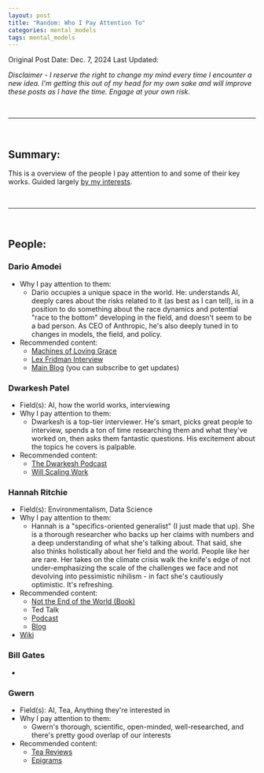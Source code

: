 ```yaml
---
layout: post
title: "Random: Who I Pay Attention To"
categories: mental_models
tags: mental_models
---
```


Original Post Date: Dec. 7, 2024
Last Updated:

_Disclaimer - I reserve the right to change my mind every time I encounter a new idea. I'm getting this out of my head for my own sake and will improve these posts as I have the time. Engage at your own risk._

<br/>

---

<br/>

## Summary:

This is a overview of the people I pay attention to and some of their key works. Guided largely [by my interests](./2024-12-07-random_my_interests.markdown).

<br/>

---

<br/>

## People:

### Dario Amodei

- Why I pay attention to them:
  - Dario occupies a unique space in the world. He: understands AI, deeply cares about the risks related to it (as best as I can tell), is in a position to do something about the race dynamics and potential "race to the bottom" developing in the field, and doesn't seem to be a bad person. As CEO of Anthropic, he's also deeply tuned in to changes in models, the field, and policy.
- Recommended content:
  - [Machines of Loving Grace](https://darioamodei.com/machines-of-loving-grace)
  - [Lex Fridman Interview](https://www.youtube.com/watch?v=ugvHCXCOmm4)
  - [Main Blog](https://darioamodei.com/) (you can subscribe to get updates)
    <br/>

### Dwarkesh Patel

- Field(s): AI, how the world works, interviewing
- Why I pay attention to them:
  - Dwarkesh is a top-tier interviewer. He's smart, picks great people to interview, spends a ton of time researching them and what they've worked on, then asks them fantastic questions. His excitement about the topics he covers is palpable.
- Recommended content:
  - [The Dwarkesh Podcast](https://open.spotify.com/show/4JH4tybY1zX6e5hjCwU6gF)
  - [Will Scaling Work](https://www.dwarkeshpatel.com/p/will-scaling-work)
    <br/>

### Hannah Ritchie

- Field(s): Environmentalism, Data Science
- Why I pay attention to them:
  - Hannah is a "specifics-oriented generalist" (I just made that up). She is a thorough researcher who backs up her claims with numbers and a deep understanding of what she's talking about. That said, she also thinks holistically about her field and the world. People like her are rare. Her takes on the climate crisis walk the knife's edge of not under-emphasizing the scale of the challenges we face and not devolving into pessimistic nihilism - in fact she's cautiously optimistic. It's refreshing.
- Recommended content:
  - [Not the End of the World (Book)](https://www.amazon.com/Not-End-World-Generation-Sustainable/dp/031653675X)
  - Ted Talk
  - [Podcast](https://podcasts.apple.com/us/podcast/solving-for-climate/id1776500195)
  - [Blog](https://hannahritchie.com/)
- [Wiki](link)
  <br/>

### Bill Gates

-

### Gwern

- Field(s): AI, Tea, Anything they're interested in
- Why I pay attention to them:
  - Gwern's thorough, scientific, open-minded, well-researched, and there's pretty good overlap of our interests
- Recommended content:
  - [Tea Reviews](https://gwern.net/review/tea)
  - [Epigrams](https://gwern.net/epigram)
  <!--

### Richard Feynman

- [Literally one of my favorite things to watch ever](https://www.youtube.com/watch?v=nYg6jzotiAc&t=0s)
- -->

### AJ Leon

- Gotta admit this is more of a personal hero than thought leader
- I wish we were friends

### Adam Grant

- https://adamgrant.substack.com/

### David Deutsch

- A bit esoteric for my tastes, but he's got some neat stuff
- https://www.daviddeutsch.org.uk/

### Jacky Chen

- Best friend,

<br/>

---

<br/>

## Organizations

- https://ourworldindata.org/
- https://www.openphilanthropy.org/
- https://epoch.ai/
- https://lesswrong.com/posts/4ARtkT3EYox3THYjF/rationality-is-systematized-winning

<br/>

---

<br/>

## Template

### Name

- Field(s):
- Why I pay attention to them:
- Recommended content:
- [Wiki](link)
  <br/>
